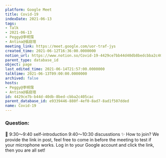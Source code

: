 ```yaml
---
platform: Google Meet
title: Covid-19
indexDate: 2021-06-13
tags:
- Talk
- 2021-06-13
- Peggy@李明霈
- Antina@張庭瑄
meeting_link: https://meet.google.com/uor-traf-jys
created_time: 2021-06-12T16:36:00.0000000
notion_url: https://www.notion.so/Covid-19-4429ce7bb44d40db8bedcbba2c405cac
parent_type: database_id
object: page
last_edited_time: 2021-06-14T21:57:00.0000000
talktime: 2021-06-13T09:00:00.0000000
archived: false
hosts:
- Peggy@李明霈
- Antina@張庭瑄
id: 4429ce7b-b44d-40db-8bed-cbba2c405cac
parent_database_id: e9339446-880f-4ef0-8ad7-8ad1f507dded
name: Covid-19
---
```


### Question:


   
   
   
   
   
📅
9:30～9:40 self-introduction
9:40～10:30 discusstions
✨
How to join?
We provide the link in post, feel free to come in before the meeting to test if your microphone works. Log in to your Google account and click the link, then you are all set!

